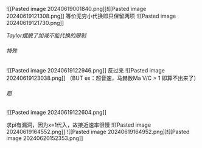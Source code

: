 
![[Pasted image 20240619001840.png]]![[Pasted image 20240619121308.png]]
等价无穷小代换即只保留两项
![[Pasted image 20240619121730.png]]

*Taylor摆脱了加减不能代换的限制*

###### 特殊
![[Pasted image 20240619122946.png]]
反过来
![[Pasted image 20240619123038.png]]
（BUT ex：超音速，马赫数Ma V/C > 1 即算不出来了）

###### 题
![[Pasted image 20240619122604.png]]

求pi有漏洞，因为x=1代入，故接近速率很慢
![[Pasted image 20240619164552.png]]
![[Pasted image 20240619164952.png]]![[Pasted image 20240620152353.png]]
